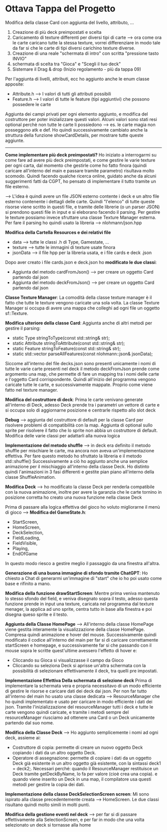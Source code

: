 # Ottava Tappa del Progetto

Modifica della classe Card con aggiunta del livello, attributo, ...

1. Creazione di più deck preimpostati e scelta
2. Caricamento di texture differenti per diversi tipi di carte --> ora come ora le carte caricano tutte la stessa texture, vorrei differenziare in modo tale da far si che le carte di tipi diversi carichino texture diverse.
3. Creazione di una reale "schermata di intro" con scritta "pressione tasto INVIO"
4. schermata di scelta tra "Gioca" e "Scegli il tuo deck"
5. Sistemare il Drag & drop (Inizio regolamento - più da tappa 09)


Per l'aggiunta di livelli, attributi, ecc ho aggiunto anche le enum classe apposite:
- Attribute.h --> I valori di tutti gli attributi possibili
- Feature.h --> I valori di tutte le feature (tipi aggiuntivi) che possono possedere le carte 

Aggiunta dei campi privati per ogni elemento aggiunto, e modifica del costruttore per poter inizializzare questi valori. Alcuni valori sono stati resi optional perchè non tutte le carte li possiedono --> es. le carte magia non posseggono atk e def.
Ho quindi successivamente cambiato anche la struttura della funzione showCardDetails, per mostrare tutte queste aggiunte. 

---

**Come implementare più deck preimpostati?** Ho iniziato a interrogarmi su come fare ad avere più deck preimpostati, e come gestire le varie texture per ogni carta, dal momento che gestirle come ho fatto finora (quindi caricare all'interno del main e passare tramite parametro) risultava molto scomodo. Quindi facendo qualche ricerca online, guidato anche da alcuni suggerimenti fatti da CGPT, ho pensato di implementare il tutto tramite un file esterno.

--> L'idea è quindi avere un file JSON esterno contente i deck e un altro file esterno contenente i dettagli delle carte. Quindi "l'elenco" di tutte queste risorse viene scritto in questi file, e tramite delle librerie (o un parser JSON) si prendono questi file in input e si eleborano facendo il parsing. Per gestire le texture possiamo invece sfruttare una classe Texture Manager esterna.
Per fare il parsing ho quindi usato la libreria -->  nlohmann/json.hpp 

**Modifica della Cartella Resources e dei relativi file**
- data --> tutte le classi .h di Type, Gamestate, ...
- texture --> tutte le immagini di texture usate finora
- jsonData --> il file hpp per la libreria usata, e i file cards e deck .json

Dopo aver creato i file cards.json e deck.json ho **modificato le due classi**:
- Aggiunta del metodo cardFromJson() --> per creare un oggetto Card partendo dal json
- Aggiunta del metodo deckFromJson() --> per creare un oggetto Card partendo dal json

**Classe Texture Manager**: La comodità della classe texture manager è il fatto che tutte le texture vengono caricate una sola volta. La classe Texture Manager si occupa di avere una mappa che colleghi ad ogni file un oggetto sf::Texture. 

**Modifica ulteriore della classe Card**: Aggiunta anche di altri metodi per gestire il parsing:
- static Type stringToType(const std::string& str);
- static Attribute stringToAttribute(const std::string& str);
- static Feature stringToFeature(const std::string& str);
- static std::vector<Feature> parseAllFeatures(const nlohmann::json& jsonData);

Siccome all'interno del file decks.json sono presenti unicamente i nomi di tutte le varie carte presenti nel deck il metodo deckFromJson prende come argomento una map, che permette di fare un mapping tra i nomi delle carte e l'oggetto Card corrispondente. Quindi all'inizio del programma vengono caricate tutte le carte, e successivamente mappate. Proprio come viene fatto nel texture manager.

**Modifica del costruttore di deck**: Prima le carte venivano generate all'interno di Deck, adesso Deck prende tra i parametri un vettore di carte e si occupa solo di aggiornarne posizione e centrarle rispetto allo slot deck

**Debug** --> aggiunta del costruttore di default per la classe Card per risolvere problemi di compatibilità con la map. Aggiunta di optional sullo sprite per risolvere il fatto che lo sprite non abbia un costruttore di default. Modifica delle varie classi per adattarli alla nuova logica

**Implementazione del metodo shuffle** --> in deck era definito il metodo shuffle per mischiare le carte, ma ancora non aveva un'implementazione effettiva. Per fare questo metodo ho sfruttato la libreria <random> e il metodo std::shuffle()
Successivamente a ciò ho aggiunto anche una semplice animazione per il mischiaggio all'interno della classe Deck.
Ho distinto quindi l'animazioni in 3 fasi differenti e gestite pian piano all'interno della classe ShuffleAnimation.

**Modifica Deck** --> ho modificato la classe Deck per renderla compatibile con la nuova animazione, inoltre per avere la garanzia che le carte tornino in posizione corretta ho creato una nuova funzione nella classe Deck

Prima di passare alla logica effettiva del gioco ho voluto migliorarne il menù di gioco --> **Modifica del GameState.h**:
- StartScreen,
- HomeScreen,
- DeckSelection,
- FieldLoading,
- FieldVisible,
- Playing,
- EndOfGame

In questo modo riesco a gestire meglio il passaggio da una finestra all'altra.

**Generazione di una buona immagine di sfondo tramite ChatGPT**: Ho chiesto a Chat di generarmi un'immagine di "start" che io ho poi usato come base e rifinito a mano.

**Modifica della funzione drawStartScreen**: Mentre prima veniva mantenuto lo stesso sfondo del field, e veniva disegnato sopra il testo, adesso questa funzione prende in input una texture, caricata nel programma dal texture menager, la applica ad uno sprite, centra tutto in base alla finestra e poi disegna queso sprite e il testo.

**Aggiunta della Classe HomePage** --> All'interno della classe HomePage viene gestita interamente la visualizzazione della classe HomePage. Compresa quindi animazione e hover del mouse.
Successivamente quindi modificato il codice all'interno del main per far si di caricare correttamente startScreen e homepage, e successivamente far si che passando con il mouse sopra le scritte quest'ultime avessero l'effetto di hover e:
- Cliccando su Gioca si visualizzasse il campo da Gioco
- Cliccando su seleziona Deck si aprisse un'altra schermata con la possibilità di selezionare effettivamente il deck, tra quelli pre impostati.

**Implementazione Effettiva Della schermata di selezione deck**
Prima di implementare la schermata vera e propria necessitavo di un modo efficiente di gestire le risorse e caricare dati dei deck dai json. Per non far tutto all'interno del main ho usato una classe dedicata --> ResourceManager che ho quindi implementato e usato per caricare in modo efficiente i dati dei json.
Tramite l'inizializzazione del resourceManager tutti i deck e tutte le carte vengono quindi caricate, e tramite i metodi sempre del resourceManager riusciamo ad ottenere una Card o un Deck unicamente partendo dal suo nome.

**Modifica della Classe Deck** --> Ho aggiunto semplicemente i nomi ad ogni deck, assieme ai:
- Costruttore di copia: permette di creare un nuovo oggetto Deck copiando i dati da un altro oggetto Deck. 
- Operatore di assegnazione: permette di copiare i dati da un oggetto Deck già esistente in un altro oggetto già esistente, con la sintassi deck1 = deck2;.
Necessari perché: quando il ResourceManager restituisce un Deck tramite getDeckByName, lo fa per valore (cioè crea una copia).
e quando viene inserito un Deck in una map, il compilatore usa questi metodi per gestire la copia dei dati.

**Implementazione della classe DeckSelectionScreen screen**: Mi sono ispirato alla classe precedentemente creata --> HomeScreen. Le due classi risultano quindi molto simili in molti punti.

**Modifica della gestione eventi nel deck** --> per far si di passare effettivamente alla SelectionScreen, e per far in modo che una volta selezionato un deck si tornasse alla home 